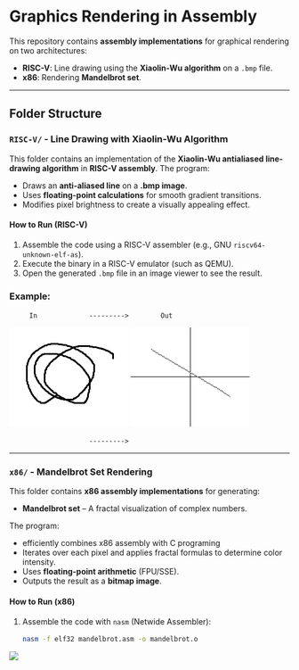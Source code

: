 # Graphics Rendering in Assembly  

This repository contains **assembly implementations** for graphical rendering on two architectures:  
- **RISC-V**: Line drawing using the **Xiaolin-Wu algorithm** on a `.bmp` file.  
- **x86**: Rendering **Mandelbrot set**.  

---

## **Folder Structure**  

### **`RISC-V/` - Line Drawing with Xiaolin-Wu Algorithm**  
This folder contains an implementation of the **Xiaolin-Wu antialiased line-drawing algorithm** in **RISC-V assembly**. The program:  
- Draws an **anti-aliased line** on a **.bmp image**.  
- Uses **floating-point calculations** for smooth gradient transitions.  
- Modifies pixel brightness to create a visually appealing effect.  

#### **How to Run (RISC-V)**  
1. Assemble the code using a RISC-V assembler (e.g., GNU `riscv64-unknown-elf-as`).  
2. Execute the binary in a RISC-V emulator (such as QEMU).  
3. Open the generated `.bmp` file in an image viewer to see the result.  

### Example:
         In             --------->        Out
![](docs/screenshots/risc_v_in.bmp)                   ![](docs/screenshots/risc_v_out.bmp)
         
                        --------->

---

### **`x86/` - Mandelbrot Set Rendering**  
This folder contains **x86 assembly implementations** for generating:  
- **Mandelbrot set** – A fractal visualization of complex numbers.  

The program:  
- efficiently combines x86 assembly with C programing
- Iterates over each pixel and applies fractal formulas to determine color intensity.  
- Uses **floating-point arithmetic** (FPU/SSE).  
- Outputs the result as a **bitmap image**.  

#### **How to Run (x86)**  
1. Assemble the code with `nasm` (Netwide Assembler):  
   ```sh
   nasm -f elf32 mandelbrot.asm -o mandelbrot.o

![](docs/screenshots/x86_fractal.png) 
